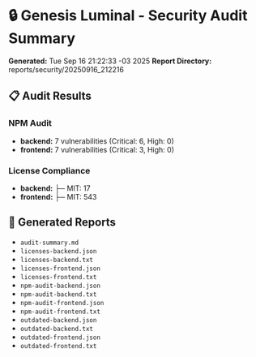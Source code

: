 # 🔒 Genesis Luminal - Security Audit Summary

**Generated:** Tue Sep 16 21:22:33 -03 2025
**Report Directory:** reports/security/20250916_212216

## 📋 Audit Results

### NPM Audit
- **backend:** 7 vulnerabilities (Critical: 6, High: 0)
- **frontend:** 7 vulnerabilities (Critical: 3, High: 0)

### License Compliance
- **backend:** ├─ MIT: 17
- **frontend:** ├─ MIT: 543

## 📁 Generated Reports

- `audit-summary.md`
- `licenses-backend.json`
- `licenses-backend.txt`
- `licenses-frontend.json`
- `licenses-frontend.txt`
- `npm-audit-backend.json`
- `npm-audit-backend.txt`
- `npm-audit-frontend.json`
- `npm-audit-frontend.txt`
- `outdated-backend.json`
- `outdated-backend.txt`
- `outdated-frontend.json`
- `outdated-frontend.txt`

